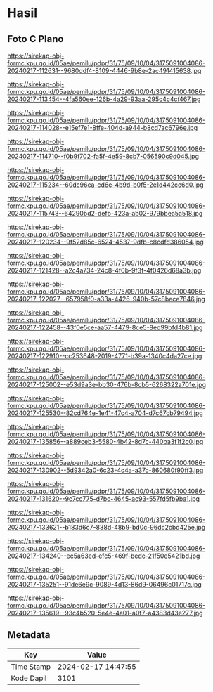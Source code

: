 # Hasil

## Foto C Plano

https://sirekap-obj-formc.kpu.go.id/05ae/pemilu/pdpr/31/75/09/10/04/3175091004086-20240217-112631--9680ddf4-8109-4446-9b8e-2ac491415638.jpg

https://sirekap-obj-formc.kpu.go.id/05ae/pemilu/pdpr/31/75/09/10/04/3175091004086-20240217-113454--4fa560ee-126b-4a29-93aa-295c4c4cf467.jpg

https://sirekap-obj-formc.kpu.go.id/05ae/pemilu/pdpr/31/75/09/10/04/3175091004086-20240217-114028--e15ef7e1-8ffe-404d-a944-b8cd7ac6796e.jpg

https://sirekap-obj-formc.kpu.go.id/05ae/pemilu/pdpr/31/75/09/10/04/3175091004086-20240217-114710--f0b9f702-fa5f-4e59-8cb7-056590c9d045.jpg

https://sirekap-obj-formc.kpu.go.id/05ae/pemilu/pdpr/31/75/09/10/04/3175091004086-20240217-115234--60dc96ca-cd6e-4b9d-b0f5-2e1d442cc6d0.jpg

https://sirekap-obj-formc.kpu.go.id/05ae/pemilu/pdpr/31/75/09/10/04/3175091004086-20240217-115743--64290bd2-defb-423a-ab02-979bbea5a518.jpg

https://sirekap-obj-formc.kpu.go.id/05ae/pemilu/pdpr/31/75/09/10/04/3175091004086-20240217-120234--9f52d85c-6524-4537-9dfb-c8cdfd386054.jpg

https://sirekap-obj-formc.kpu.go.id/05ae/pemilu/pdpr/31/75/09/10/04/3175091004086-20240217-121428--a2c4a734-24c8-4f0b-9f3f-4f0426d68a3b.jpg

https://sirekap-obj-formc.kpu.go.id/05ae/pemilu/pdpr/31/75/09/10/04/3175091004086-20240217-122027--657958f0-a33a-4426-940b-57c8bece7846.jpg

https://sirekap-obj-formc.kpu.go.id/05ae/pemilu/pdpr/31/75/09/10/04/3175091004086-20240217-122458--43f0e5ce-aa57-4479-8ce5-8ed99bfd4b81.jpg

https://sirekap-obj-formc.kpu.go.id/05ae/pemilu/pdpr/31/75/09/10/04/3175091004086-20240217-122910--cc253648-2019-4771-b39a-1340c4da27ce.jpg

https://sirekap-obj-formc.kpu.go.id/05ae/pemilu/pdpr/31/75/09/10/04/3175091004086-20240217-125002--e53d9a3e-bb30-476b-8cb5-6268322a701e.jpg

https://sirekap-obj-formc.kpu.go.id/05ae/pemilu/pdpr/31/75/09/10/04/3175091004086-20240217-125530--82cd764e-1e41-47c4-a704-d7c67cb79494.jpg

https://sirekap-obj-formc.kpu.go.id/05ae/pemilu/pdpr/31/75/09/10/04/3175091004086-20240217-135856--a889ceb3-5580-4b42-8d7c-440ba3f1f2c0.jpg

https://sirekap-obj-formc.kpu.go.id/05ae/pemilu/pdpr/31/75/09/10/04/3175091004086-20240217-130902--5d9342a0-6c23-4c4a-a37c-860680f90ff3.jpg

https://sirekap-obj-formc.kpu.go.id/05ae/pemilu/pdpr/31/75/09/10/04/3175091004086-20240217-131620--9c7cc775-d7bc-4645-ac93-557fd5fb9ba1.jpg

https://sirekap-obj-formc.kpu.go.id/05ae/pemilu/pdpr/31/75/09/10/04/3175091004086-20240217-133621--b183d6c7-838d-48b9-bd0c-96dc2cbd425e.jpg

https://sirekap-obj-formc.kpu.go.id/05ae/pemilu/pdpr/31/75/09/10/04/3175091004086-20240217-134240--ec5a63ed-efc5-469f-bedc-21f50e5421bd.jpg

https://sirekap-obj-formc.kpu.go.id/05ae/pemilu/pdpr/31/75/09/10/04/3175091004086-20240217-135251--91de6e9c-9089-4d13-86d9-06496c01717c.jpg

https://sirekap-obj-formc.kpu.go.id/05ae/pemilu/pdpr/31/75/09/10/04/3175091004086-20240217-135619--93c4b520-5e4e-4a01-a0f7-a4383d43e277.jpg


## Metadata

| Key        | Value               |
| ---------- | ------------------- |
| Time Stamp | 2024-02-17 14:47:55 |
| Kode Dapil | 3101                |



